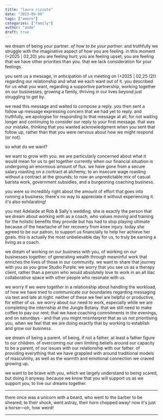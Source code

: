 ```yaml
---
title: "laura rizzuto"
date: "2023-09-09"
tags: ["amore"]
categories: ["family"]
author: "ande"
draft: true
---
```


we dream of being your partner. *of how to be your partner.* and truthfully we struggle with the imaginative aspect of how you are feeling. in this moment (+2025 | 02,20) you are feeling hurt; you are feeling upset; you are feeling that we have other priorities than you. that we lack consideration for your feelings. 

you sent us a message, in anticipation of us meeting on (+2025 | 02,25 (2)) regarding our relationship and what we each want out of it. you described for us what you want, regarding a supportive partnership, working together on our businesses, growing a family, thriving in our lives beyond just struggling to get by.

we read this message and waited to compose a reply. you then sent a follow up message expressing concern that we had yet to reply. and truthfully, we apologise for responding to that message at all; for not waiting longer and continuing to consider our reply to your first message. that was our mistake, thinking that you wanted acknowledgment when you sent that follow up, rather than that you were nervous about how we might respond (or not).

so what do we want?

we want to grow with you. we are particularly concerned about what it would mean for us to get together currently when our financial situation is undergoing an enormous amount of flux. we have gone from a secure salary roasting on a contract at alchemy; to an insecure wage roasting without a contract at the grounds; to now an unpredictable mix of casual barista work, government subsidies, and a burgeoning coaching business. 

you were so incredibly right about the amount of effort that goes into running a business; there's no way to appreciate it without experiencing it. it's also exhilarating!

you met Adelaide at Rob & Sally's wedding. she is exactly the person that we dream about working with as a coach, who values moving and training for the holistic benefits they provide but has had to stop playing ultimate because of the heartache of her recovery from knee injury. today she agreed to be our patron, to support us financially to help  her achieve her goals. this is actually the most unbelievable day for us, to truly be earning a living as a coach.

we dream of working on our business with you, of working on our businesses together. of generating wealth through meaninful work that enriches the lives of those in our community. we want to share that journey with you as you grow Studio Purple. we worry that you see us as a therapy client, rather than a person who would absolutely love to work in an all lilac collaborative space with other people who resonate with us.

we worry if we were together in a relationship about handling the workload, of how we have tried to communicate our boundaries regarding messaging via text and late at night. neither of these we feel are helpful or productive, for either of us. we worry about our need to work, especially while we are completing the internship at the Jungle Botany. that we still need to make coffee to pay our rent; that we have coaching commitments in the evenings, and on saturdays - and that you might misinterpret that as us not prioritising you, when we feel that we are doing exactly that by working to establish and grow our business.

we dream of being a parent. of being, if not a father, at least a father figure to our children. of overcoming our own limiting beliefs around our capacity to be a parent, of our issues with our relationship with our father. of providing everything that we have grappled with around traditional models of masculinity, as well as the warmth and emotional connection we craved growing up.  

we want to be brave with you, which we largely understand to being scared, but doing it anyway. because we know that you will support us as we support you, to live our dreams together.

---

there once was a unicorn with a beard,
who went to the barber to be sheared;
to their shock, went astray,
their horn chopped away!
now it's just a horse—oh, how weird!

---


